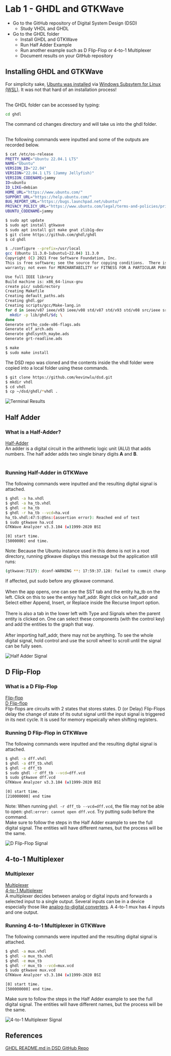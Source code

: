 # Lab 1 - GHDL and GTKWave

* Go to the GitHub repository of Digital System Design (DSD)
  * Study VHDL and GHDL
* Go to the GHDL folder
  * Install GHDL and GTKWave
  * Run Half Adder Example
  * Run another example such as D Flip-Flop or 4-to-1 Multiplexer
  * Document results on your GitHub repository

## Installing GHDL and GTKWave

For simplicity sake, [Ubuntu was installed](https://ubuntu.com/tutorials/install-ubuntu-on-wsl2-on-windows-10#1-overview) via [Windows Subsytem for Linux (WSL)](https://en.wikipedia.org/wiki/Windows_Subsystem_for_Linux). It was not that hard of an installation process! </br>
</br>

The GHDL folder can be accessed by typing:

```sh
cd ghdl
```

The command cd changes directory and will take us into the ghdl folder. </br>
</br>

The following commands were inputted and some of the outputs are recorded below.

```sh
$ cat /etc/os-release
PRETTY_NAME="Ubuntu 22.04.1 LTS"
NAME="Ubuntu"
VERSION_ID="22.04"
VERSION="22.04.1 LTS (Jammy Jellyfish)"
VERSION_CODENAME=jammy
ID=ubuntu
ID_LIKE=debian
HOME_URL="https://www.ubuntu.com/"
SUPPORT_URL="https://help.ubuntu.com/"
BUG_REPORT_URL="https://bugs.launchpad.net/ubuntu/"
PRIVACY_POLICY_URL="https://www.ubuntu.com/legal/terms-and-policies/privacy-policy"
UBUNTU_CODENAME=jammy

$ sudo apt update
$ sudo apt install gtkwave
$ sudo apt install git make gnat zlib1g-dev
$ git clone https://github.com/ghdl/ghdl
$ cd ghdl

$ ./configure --prefix=/usr/local
gcc (Ubuntu 11.3.0-1ubuntu1~22.04) 11.3.0
Copyright (C) 2021 Free Software Foundation, Inc.
This is free software; see the source for copying conditions.  There is NO
warranty; not even for MERCHANTABILITY or FITNESS FOR A PARTICULAR PURPOSE.

Use full IEEE library
Build machine is: x86_64-linux-gnu
create pic/ subdirectory
Creating Makefile
Creating default_paths.ads
Creating ghdl.gpr
Creating scripts/gcc/Make-lang.in
for d in ieee/v87 ieee/v93 ieee/v08 std/v87 std/v93 std/v08 src/ieee src/ieee/v87 src/ieee/v93 src/ieee2008 src/std src/std/v87 src/std/v93 src/std/v08 src/synopsys src/synopsys/v08 src/upf src/vital95 src/vital2000; do \
  mkdir -p lib/ghdl/$d; \
done
Generate ortho_code-x86-flags.ads
Generate elf_arch.ads
Generate ghdlsynth_maybe.ads
Generate grt-readline.ads

$ make
$ sudo make install
```

The DSD repo was cloned and the contents inside the vhdl folder were copied into a local folder using these commands.

```sh
$ git clone https://github.com/kevinwlu/dsd.git
$ mkdir vhdl
$ cd vhdl
$ cp ~/dsd/ghdl/*vhdl .
```

![Terminal Results](installVHDL.jpg)

## Half Adder

### What is a Half-Adder?

[Half-Adder](https://en.wikipedia.org/wiki/Adder_(electronics)#Half_adder) </br>
An adder is a digital circuit in the arithmetic logic unit (ALU) that adds numbers. The half adder adds two single binary digits **A** and **B**. </br>
</br>

### Running Half-Adder in GTKWave

The following commands were inputted and the resulting digital signal is attached.

```sh
$ ghdl -a ha.vhdl
$ ghdl -a ha_tb.vhdl
$ ghdl -e ha_tb
$ ghdl -r ha_tb --vcd=ha.vcd
ha_tb.vhdl:47:5:@5ns:(assertion error): Reached end of test
$ sudo gtkwave ha.vcd
GTKWave Analyzer v3.3.104 (w)1999-2020 BSI

[0] start time.
[5000000] end time.
```

Note: Because the Ubuntu instance used in this demo is not in a root directory, running gtkwave displays this message but the application still runs:

```sh
(gtkwave:7117): dconf-WARNING **: 17:59:37.128: failed to commit changes to dconf: Could not connect: No such file or directory
```

If affected, put sudo before any gtkwave command. </br>
</br>
When the app opens, one can see the SST tab and the entity ha_tb on the left. Click on this to see the entiyy half_addr. Right click on half_addr and Select either Append, Insert, or Replace inside the Recurse Import option. </br>
</br>
There is also a tab in the lower left with Type and Signals when the parent entity is clicked on. One can select these components (with the control key) and add the entities to the graph that way. </br>
</br>
After importing half_addr, there may not be anything. To see the whole digital signal, hold control and use the scroll wheel to scroll until the signal can be fully seen.

![Half Adder Signal](halfAdder.jpg)

## D Flip-Flop

### What is a D Flip-Flop

[Flip-flop](https://en.wikipedia.org/wiki/Flip-flop_(electronics)) </br>
[D Flip-flop](https://www.analog.com/en/design-center/glossary/d-flip-flop.html#:~:text=A%20D%20(or%20Delay)%20Flip%20Flop,is%20shown%20in%20Figure%202.) </br>
Flip-flops are circuits with 2 states that stores states. D (or Delay) Flip-Flops delay the change of state of its outut signal until the input signal is triggered in its next cycle. It is used for memory espeically when shifting registers.

### Running D Flip-Flop in GTKWave

The following commands were inputted and the resulting digital signal is attached.

```sh
$ ghdl -a dff.vhdl
$ ghdl -a dff_tb.vhdl
$ ghdl -e dff_tb
$ sudo ghdl -r dff_tb --vcd=dff.vcd
$ sudo gtkwave dff.vcd
GTKWave Analyzer v3.3.104 (w)1999-2020 BSI

[0] start time.
[210000000] end time
```

Note: When running `ghdl -r dff_tb --vcd=dff.vcd`, the file may not be able to open: `ghdl:error: cannot open dff.vcd`. Try putting sudo before the command. </br>
Make sure to follow the steps in the Half Adder example to see the full digital signal. The entities will have different names, but the process will be the same.

![D Flip-Flop Signal](dff.jpg)

## 4-to-1 Multiplexer

### Multiplexer

[Multiplexer](https://en.wikipedia.org/wiki/Multiplexer) </br>
[4-to-1 Multiplexer](https://allaboutfpga.com/vhdl-4-to-1-mux-multiplexer) </br>
A multiplexer decides between analog or digital inputs and forwards a selected input to a single output. Several inputs can be in a device especially those like [analog-to-digital converters](https://en.wikipedia.org/wiki/Analog-to-digital_converter). A 4-to-1 mux has 4 inputs and one output.

### Running 4-to-1 Multiplexer in GTKWave

The following commands were inputted and the resulting digital signal is attached.

```sh
$ ghdl -a mux.vhdl
$ ghdl -a mux_tb.vhdl
$ ghdl -e mux_tb
$ ghdl -r mux_tb --vcd=mux.vcd
$ sudo gtkwave mux.vcd
GTKWave Analyzer v3.3.104 (w)1999-2020 BSI

[0] start time.
[500000000] end time.
```

Make sure to follow the steps in the Half Adder example to see the full digital signal. The entities will have different names, but the process will be the same.

![4-to-1 Multiplexer Signal](mux.jpg)

## References

[GHDL README.md in DSD GitHub Repo](https://github.com/kevinwlu/dsd/tree/master/ghdl)